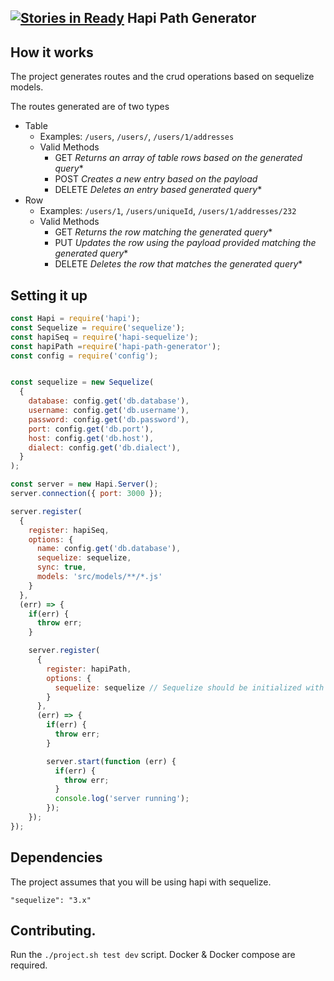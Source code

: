 [![Stories in Ready](https://badge.waffle.io/repositive/hapi-path-generator.png?label=ready&title=Ready)](https://waffle.io/repositive/hapi-path-generator)
Hapi Path Generator
---


How it works
------
The project generates routes and the crud operations based on sequelize models.

The routes generated are of two types

- Table
  - Examples: `/users`, `/users/`, `/users/1/addresses`
  - Valid Methods
    - GET *Returns an array of table rows based on the generated query**
    - POST *Creates a new entry based on the payload*
    - DELETE *Deletes an entry based generated query**
- Row
  - Examples: `/users/1`, `/users/uniqueId`, `/users/1/addresses/232`
  - Valid Methods
    - GET *Returns the row matching the generated query**
    - PUT *Updates the row using the payload provided matching the generated query**
    - DELETE *Deletes the row that matches the generated query**

Setting it up
------
```js
const Hapi = require('hapi');
const Sequelize = require('sequelize');
const hapiSeq = require('hapi-sequelize');
const hapiPath =require('hapi-path-generator');
const config = require('config');


const sequelize = new Sequelize(
  {
    database: config.get('db.database'),
    username: config.get('db.username'),
    password: config.get('db.password'),
    port: config.get('db.port'),
    host: config.get('db.host'),
    dialect: config.get('db.dialect'),
  }
);

const server = new Hapi.Server();
server.connection({ port: 3000 });

server.register(
  {
    register: hapiSeq,
    options: {
      name: config.get('db.database'),
      sequelize: sequelize,
      sync: true,
      models: 'src/models/**/*.js'
    }
  },
  (err) => {
    if(err) {
      throw err;
    }

    server.register(
      {
        register: hapiPath,
        options: {
          sequelize: sequelize // Sequelize should be initialized with the models here
        }
      },
      (err) => {
        if(err) {
          throw err;
        }

        server.start(function (err) {
          if(err) {
            throw err;
          }
          console.log('server running');
        });
    });
});

```

Dependencies
-----
The project assumes that you will be using hapi with sequelize.

`"sequelize": "3.x"`


Contributing.
------
Run the `./project.sh test dev` script.
Docker & Docker compose are required.
